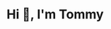 <h1 align="center">Hi 👋, I'm Tommy</h1>   


<!-- <p align="center"><img align="center" src="https://github-readme-streak-stats.herokuapp.com/?user=cotetommy&theme=dark" alt="cotetommy" />  -->
